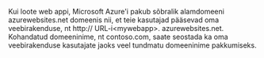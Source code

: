 Kui loote web appi, Microsoft Azure'i pakub sõbralik alamdomeeni azurewebsites.net domeenis nii, et teie kasutajad pääsevad oma veebirakenduse, nt http:// URL-i&lt;mywebapp&gt;. azurewebsites.net. Kohandatud domeeninime, nt contoso.com, saate seostada ka oma veebirakenduse kasutajate jaoks veel tundmatu domeeninime pakkumiseks.